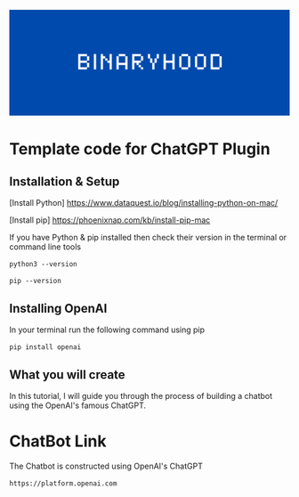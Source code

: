 ![Binaryhood](Logo/BinaryhoodLogo.png)

# Template code for ChatGPT Plugin

## Installation & Setup

[Install Python] https://www.dataquest.io/blog/installing-python-on-mac/

[Install pip] https://phoenixnap.com/kb/install-pip-mac

If you have Python & pip installed then check their version in the terminal or command line tools

```
python3 --version
```

```
pip --version
```

## Installing OpenAI

In your terminal run the following command using pip

```
pip install openai
```



## What you will create

In this tutorial, I will guide you through the process of building a chatbot using the OpenAI's famous ChatGPT.


# ChatBot Link
The Chatbot is constructed using OpenAI's ChatGPT

```
https://platform.openai.com
```